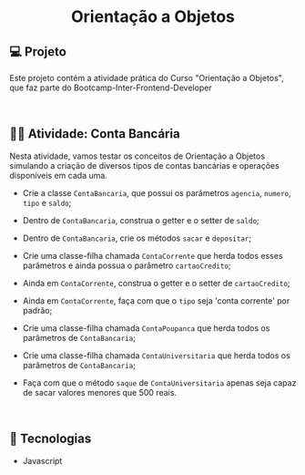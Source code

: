 <h1 align="center">Orientação a Objetos</h1>

## 💻 Projeto

Este projeto contém a atividade prática do Curso "Orientação a Objetos", que faz parte do Bootcamp-Inter-Frontend-Developer

<br>

## 🏋️‍♀️ Atividade: Conta Bancária

Nesta atividade, vamos testar os conceitos de Orientação a Objetos simulando a criação de diversos tipos de contas bancárias e operações disponíveis em cada uma.

- Crie a classe `ContaBancaria`, que possui os parâmetros `agencia`, `numero`, `tipo` e `saldo`;

- Dentro de `ContaBancaria`, construa o getter e o setter de `saldo`;

- Dentro de `ContaBancaria`, crie os métodos `sacar` e `depositar`;

- Crie uma classe-filha chamada `ContaCorrente` que herda todos esses parâmetros e ainda possua o parâmetro `cartaoCredito`;

- Ainda em `ContaCorrente`, construa o getter e o setter de `cartaoCredito`;

- Ainda em `ContaCorrente`, faça com que o `tipo` seja 'conta corrente' por padrão;

- Crie uma classe-filha chamada `ContaPoupanca` que herda todos os parâmetros de `ContaBancaria`;

- Crie uma classe-filha chamada `ContaUniversitaria` que herda todos os parâmetros de `ContaBancaria`;

- Faça com que o método `saque` de `ContaUniversitaria` apenas seja capaz de sacar valores menores que 500 reais.

<br>

## 🚀 Tecnologias

- Javascript
